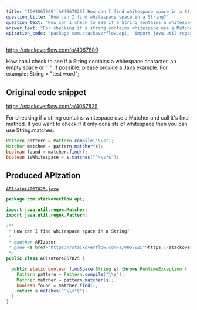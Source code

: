 ```yaml
---
title: "[Q#4067809][A#4067825] How can I find whitespace space in a String?"
question_title: "How can I find whitespace space in a String?"
question_text: "How can I check to see if a String contains a whitespace character, an empty space or \" \".  If possible, please provide a Java example. For example: String = \"test word\";"
answer_text: "For checking if a string contains whitespace use a Matcher and call it's find method. If you want to check if it only consists of whitespace then you can use String.matches:"
apization_code: "package com.stackoverflow.api;  import java.util.regex.Matcher; import java.util.regex.Pattern;  /**  * How can I find whitespace space in a String?  *  * @author APIzator  * @see <a href=\"https://stackoverflow.com/a/4067825\">https://stackoverflow.com/a/4067825</a>  */ public class APIzator4067825 {    public static boolean findSpace(String s) throws RuntimeException {     Pattern pattern = Pattern.compile(\"\\\\s\");     Matcher matcher = pattern.matcher(s);     boolean found = matcher.find();     return s.matches(\"^\\\\s*$\");   } }"
---
```


https://stackoverflow.com/q/4067809

How can I check to see if a String contains a whitespace character, an empty space or &quot; &quot;.  If possible, please provide a Java example.
For example: String = &quot;test word&quot;;



## Original code snippet

https://stackoverflow.com/a/4067825

For checking if a string contains whitespace use a Matcher and call it&#x27;s find method.
If you want to check if it only consists of whitespace then you can use String.matches:

```java
Pattern pattern = Pattern.compile("\\s");
Matcher matcher = pattern.matcher(s);
boolean found = matcher.find();
boolean isWhitespace = s.matches("^\\s*$");
```

## Produced APIzation

[`APIzator4067825.java`](https://github.com/pasqualesalza/apization-temp-data/raw/master/apizations/java/APIzator4067825.java)

```java
package com.stackoverflow.api;

import java.util.regex.Matcher;
import java.util.regex.Pattern;

/**
 * How can I find whitespace space in a String?
 *
 * @author APIzator
 * @see <a href="https://stackoverflow.com/a/4067825">https://stackoverflow.com/a/4067825</a>
 */
public class APIzator4067825 {

  public static boolean findSpace(String s) throws RuntimeException {
    Pattern pattern = Pattern.compile("\\s");
    Matcher matcher = pattern.matcher(s);
    boolean found = matcher.find();
    return s.matches("^\\s*$");
  }
}

```